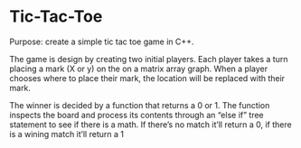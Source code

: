 # Tic-Tac-Toe
Purpose: create a simple tic tac toe game in C++. 

The game is design by creating two initial players. Each player takes a turn placing a mark (X or y) on the on a matrix array graph. When a player chooses  where to place their mark, the location will be replaced with their mark. 

The winner is decided by a function that returns a 0 or 1. The function inspects the board and process its contents through an “else if”  tree statement to see if there is a math. If there’s no match it’ll return a 0, if there is a wining match it’ll return a 1
